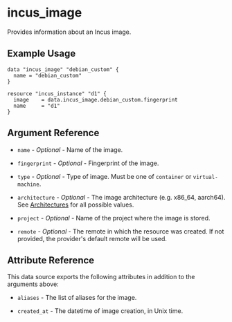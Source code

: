 # incus_image

Provides information about an Incus image.

## Example Usage

```hcl
data "incus_image" "debian_custom" {
  name = "debian_custom"
}

resource "incus_instance" "d1" {
  image    = data.incus_image.debian_custom.fingerprint
  name     = "d1"
}
```

## Argument Reference

* `name` - *Optional* - Name of the image.

* `fingerprint` - *Optional* - Fingerprint of the image.

* `type` - *Optional* - Type of image. Must be one of `container` or `virtual-machine`.

* `architecture` - *Optional* - The image architecture (e.g. x86_64, aarch64). See [Architectures](https://linuxcontainers.org/incus/docs/main/architectures/) for all possible values.

* `project` - *Optional* - Name of the project where the image is stored.

* `remote` - *Optional* - The remote in which the resource was created. If
  not provided, the provider's default remote will be used.

## Attribute Reference

This data source exports the following attributes in addition to the arguments above:

* `aliases` - The list of aliases for the image.

* `created_at` - The datetime of image creation, in Unix time.
